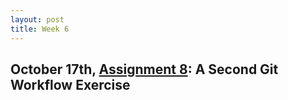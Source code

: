 ```yaml
---
layout: post
title: Week 6
---
```



## October 17th, [Assignment 8](http://www.compsci.hunter.cuny.edu/~sweiss/course_materials/cs_ossd/assignments/assignment_08_git_workflow_2.pdf):   A Second Git Workflow Exercise

